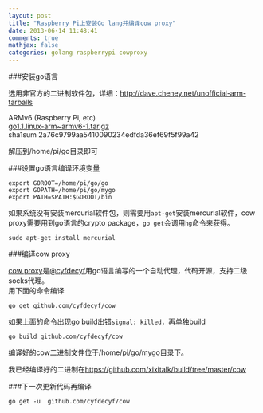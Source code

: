 ```yaml
---
layout: post
title: "Raspberry Pi上安装Go lang并编译cow proxy"
date: 2013-06-14 11:48:41
comments: true
mathjax: false
categories: golang raspberrypi cowproxy
---
```

###安装go语言

选用非官方的二进制软件包，详细：<http://dave.cheney.net/unofficial-arm-tarballs>

ARMv6 (Raspberry Pi, etc)  
[go1.1.linux-arm~armv6-1.tar.gz](http://dave.cheney.net/paste/go1.1.linux-arm~armv6-1.tar.gz)  
sha1sum 2a76c9799aa5410090234edfda36ef69f5f99a42

<!--more-->

解压到/home/pi/go目录即可

###设置go语言编译环境变量

```
export GOROOT=/home/pi/go/go
export GOPATH=/home/pi/go/mygo
export PATH=$PATH:$GOROOT/bin
```

如果系统没有安装mercurial软件包，则需要用`apt-get`安装mercurial软件，cow proxy需要用到go语言的crypto package，`go get`会调用`hg`命令来获得。

```
sudo apt-get install mercurial
```

###编译cow proxy

[cow proxy](https://github.com/cyfdecyf/cow)是[@cyfdecyf](http://twitter.com/cyfdecyf)用go语言编写的一个自动代理，代码开源，支持二级socks代理。  
用下面的命令编译

```
go get github.com/cyfdecyf/cow
```

如果上面的命令出现go build出错`signal: killed`，再单独build

```
go build github.com/cyfdecyf/cow
```

编译好的cow二进制文件位于/home/pi/go/mygo目录下。

我已经编译好的二进制在<https://github.com/xixitalk/build/tree/master/cow>

###下一次更新代码再编译

```
go get -u  github.com/cyfdecyf/cow
```
